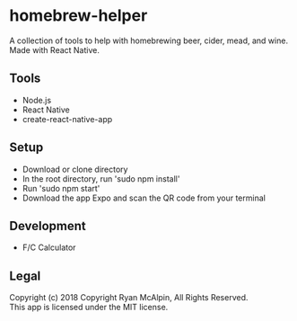 # homebrew-helper
A collection of tools to help with homebrewing beer, cider, mead, and wine. Made with React Native.

## Tools
* Node.js
* React Native
* create-react-native-app

## Setup
* Download or clone directory
* In the root directory, run 'sudo npm install'
* Run 'sudo npm start'
* Download the app Expo and scan the QR code from your terminal

## Development
* F/C Calculator

## Legal
Copyright (c) 2018 Copyright Ryan McAlpin, All Rights Reserved.<br>
This app is licensed under the MIT license.
